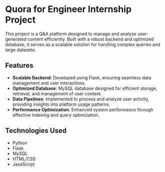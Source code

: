 # Quora for Engineer Internship Project

This project is a Q&A platform designed to manage and analyze user-generated content efficiently. Built with a robust backend and optimized database, it serves as a scalable solution for handling complex queries and large datasets.

## Features

- **Scalable Backend**: Developed using Flask, ensuring seamless data management and user interactions.
- **Optimized Database**: MySQL database designed for efficient storage, retrieval, and management of user content.
- **Data Pipelines**: Implemented to process and analyze user activity, providing insights into platform usage patterns.
- **Performance Optimization**: Enhanced system performance through effective indexing and query optimization.

## Technologies Used

- Python
- Flask
- MySQL
- HTML/CSS
- JavaScript


